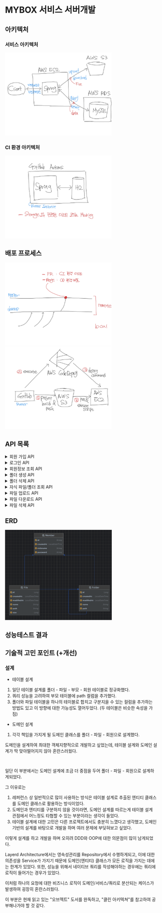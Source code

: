 # MYBOX 서비스 서버개발

## 아키텍처
### 서비스 아키텍처
<img src="./docs-img/service_architecture.jpg"  width="70%" height="50%"/>

### CI 환경 아키텍처
<img src="./docs-img/ci_env_architecture.jpg"  width="70%" height="50%"/>

## 배포 프로세스
<img src="./docs-img/branch_strategy.jpg"  width="70%" height="50%"/>
<img src="./docs-img/deploy_process.jpg"  width="70%" height="50%"/>

## API 목록

<details>
<summary> 회원 가입 API </summary>
<div markdown="1">

- method: POST
- url: /api/v1/members
- request
   ```
  {
      "id": "test_id",
      "password": "test1234!@",
      "nickname": "테스트"
   }
  ```
- response
   ```
  {
      "success": true,
      "errorCode": "00000000",
      "content": "test_id"
   }
  ```
  ```
  {
      "success": false,
      "errorCode": "MBER0001",
      "content": "Member who already exists."
   }
  ```
</div>
</details>

<details>
<summary> 로그인 API </summary>
<div markdown="1">

- method: POST
- url: /api/v1/login
- request
   ```
  {
      "id": "test_id",
      "password": "test1234!@"
   }
  ```
- response
   ```
  {
      "success": true,
      "errorCode": "00000000",
      "content": {
                    "jwt": "strings"
                  }
      
   }
  ```
  ```
  {
      "success": false,
      "errorCode": "MBER0003",
      "content": "Password is invalid."
   }
  ```
</div>
</details>

<details>
<summary> 회원정보 조회 API </summary>
<div markdown="1">

- method: GET
- url: /api/v1/member
- request
   ```
  {
  }
  ```
- response
   ```
  {
    "success": true,
    "errorCode": "00000000",
    "content": {
                  "id": "test_id",
                  "nickname": "jaeseok-go",
                  "usage": {
                              "B": "14873015",
                              "KB": "14524.428710",
                              "MB": "14.184012",
                              "GB": "0.013851"
                            }
                }

  }
  ```
  ```
  {
    "success": false,
    "errorCode": "MBER0002",
    "content": "Member is not found."
  }
  ```
</div>
</details>

<details>
<summary> 폴더 생성 API </summary>
<div markdown="1">

- method: POST
- url: /api/v1/folder
- request
   ```
  {
      "id": 1,
      "name": "test_folder"
   }
  ```
- response
  ```
  {
    "success": true,
    "errorCode": "00000000",
    "content": 5
  }
  ```
  ```
  {
    "success": false,
    "errorCode": "FLDR0001",
    "content": "Parent folder is not found."
  }
  ```
</div>
</details>

<details>
<summary> 폴더 삭제 API </summary>
<div markdown="1">

- method: DELETE
- url: /api/v1/folder/{id}
- request
   ```
  {
   }
  ```
- response
  ```
  {
    "success": true,
    "errorCode": "00000000",
    "content": 10
  }
  ```
  ```
  {
    "success": false,
    "errorCode": "FLDR0002",
    "content": "Folder is not found."
  }
  ```
</div>
</details>

<details>
<summary> 자식 파일/폴더 조회 API </summary>
<div markdown="1">

- method: GET
- url: /api/v1/folder/{id}
- request
   ```
  {
   }
  ```
- response
  ```
  {
    "success": true,
    "errorCode": "00000000",
    "content": {
                  "id": 10,
                  "name": "test_parent",
                  "createdAt": "2022-01-20 11:20:00"
                  "modifiedAt": "2022-01-20 11:20:00"
                  "children": {
                                "folders": [
                                              {
                                                "id": 11,
                                                "name": "test_child_folder",
                                                "createdAt": "2022-01-20 11:20:00"
                                                "modifiedAt": "2022-01-20 11:20:00"
                                              }
                                            ],
                                "files": [
                                            {
                                              "id": 11,
                                              "name": "test_child_folder",
                                              "size": 1724838
                                              "createdAt": "2022-01-20 11:20:00"
                                              "modifiedAt": "2022-01-20 11:20:00"
                                            }
                                          ]
                              }
                }
  }
  ```
  ```
  {
    "success": false,
    "errorCode": "FLDR0002",
    "content": "Folder is not found."
  }
  ```
</div>
</details>

<details>
<summary> 파일 업로드 API </summary>
<div markdown="1">

- method: POST
- url: /api/v1/{parentId}/file
- request
   ```
  {
  }
  ```
- response
  ```
  {
    "success": true,
    "errorCode": "00000000",
    "content": 15
  }
  ```
  ```
  {
    "success": false,
    "errorCode": "FILE0001",
    "content": "Fail to upload file."
  }
  ```
</div>
</details>

<details>
<summary> 파일 다운로드 API </summary>
<div markdown="1">

- method: GET
- url: /api/v1/file/{id}
- request
   ```
  {
   }
  ```
- response
  ```
  {
    "success": true,
    "errorCode": "00000000",
    "content": 15
  }
  ```
  ```
  {
    "success": false,
    "errorCode": "FILE0003",
    "content": "Fail to download file."
  }
  ```
</div>
</details>

<details>
<summary> 파일 삭제 API </summary>
<div markdown="1">

- method: DELETE
- url: /api/v1/file/{id}
- request
   ```
  {
   }
  ```
- response
  ```
  {
    "success": true,
    "errorCode": "00000000",
    "content": 15
  }
  ```
  ```
  {
    "success": false,
    "errorCode": "FILE0002",
    "content": "Fail to delete file under []."
  }
  ```
</div>
</details>

## ERD
<img src="./docs-img/erd.png"  width="70%" height="50%"/>

## 성능테스트 결과

## 기술적 고민 포인트 (+개선)
### 설계
- 테이블 설계
1. 일단 테이블 설계를 폴더 - 파일 - 부모 - 회원 테이블로 정규화했다.
2. 쿼리 성능을 고려하여 부모 테이블에 path 컬럼을 추가했다.
3. 폴더와 파일 테이블을 하나의 테이블로 합치고 구분지을 수 있는 컬럼을 추가하는 방법도 있고 이 방향에 대한 가능성도 열어두었다.
   (두 테이블은 비슷한 속성을 가짐)



- 도메인 설계
1. 각각 책임을 가지게 될 도메인 클래스를 폴더 - 파일 - 회원으로 설계했다.


도메인을 설계하여 최대한 객체지향적으로 개발하고 싶었는데, 테이블 설계와 도메인 설계가 딱 맞아떨어지지 않아 혼란스러웠다.

<br>



일단 이 부분에서는 도메인 설계에 조금 더 중점을 두어 폴더 - 파일 - 회원으로 설계하게되었다.

그 이유로는

1. 레퍼런스 상 일반적으로 많이 사용하는 방식은 테이블 설계로 추출된 엔티티 클래스를 도메인 클래스로 활용하는 방식이었다.
2. 도메인과 엔티티를 구분하지 않을 것이라면, 도메인 설계를 따르는게 테이블 설계 관점에서 어느정도 타협할 수 있는 부분이라는 생각이 들었다. 
3. 테이블 설계에 대한 고민은 다른 프로젝트에서도 충분히 느꼈다고 생각했고, 도메인 기반의 설계를 바탕으로 개발을 하며 여러 문제에 부딪혀보고 싶었다.

이렇게 설계를 하고 개발을 하며 오히려 DDD와 OOP에 대한 의문점이 많이 남게되었다.

Layerd Architecture에서는 영속성관리를 Repository에서 수행하게되고, 이에 대한 의존성을 Service가 가지기 때문에 도메인(엔티티) 클래스가 모든 로직을 가지는 데에는 한계가 있었다.  또한, 성능을 위해서 네이티브 쿼리를 작성해야하는 경우에는 쿼리에 로직이 들어가는 경우가 있었다.

이처럼 하나의 요청에 대한 비즈니스 로직이 도메인/서비스/쿼리로 분산되는 케이스가 발생하여 굉장히 혼란스러웠다.

이 부분은 현재 읽고 있는 "오브젝트" 도서를 완독하고, "클린 아키텍쳐"를 참고하여 공부해나가야 할 것 같다.